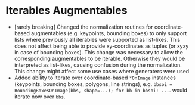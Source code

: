 # Iterables Augmentables

* [rarely breaking] Changed the normalization routines for coordinate-based
  augmentables (e.g. keypoints, bounding boxes) to only support lists where
  previously all iterables were supported as list-likes. This does not affect
  being able to provide xy-coordinates as tuples (or xyxy in case of bounding
  boxes). This change was necessary to allow the corresponding augmentables
  to be iterable. Otherwise they would be interpreted as list-likes, causing
  confusion during the normalization.
  This change might affect some use cases where generaters were used
* Added ability to iterate over coordinate-based `*OnImage` instances
  (keypoints, bounding boxes, polygons, line strings), e.g.
  `bbsoi = BoundingBoxesOnImage(bbs, shape=...); for bb in bbsoi: ...`.
  would iterate now over `bbs`.

